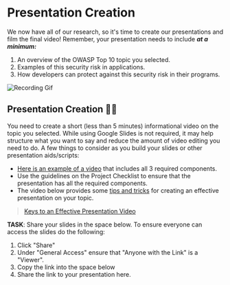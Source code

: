# Presentation Creation

We now have all of our research, so it's time to create our presentations and film the final video! Remember, your presentation needs to include ***at a minimum:***
1. An overview of the OWASP Top 10 topic you selected.
2. Examples of this security risk in applications.
3. How developers can protect against this security risk in their programs.

![Recording Gif](../assets/4.Recording.gif)

## Presentation Creation 🧑‍💻

You need to create a short (less than 5 minutes) informational video on the topic you selected. While using Google Slides is not required, it may help structure what you want to say and reduce the amount of video editing you need to do. A few things to consider as you build your slides or other presentation aids/scripts:
- [Here is an example of a video](https://www.loom.com/share/c1d3e9a3832341769372ff53795c6c84) that includes all 3 required components.
- Use the guidelines on the Project Checklist to ensure that the presentation has all the required components.
- The video below provides some [tips and tricks](https://docs.google.com/presentation/d/1djAvpDjWEC22ufMZlHJhMeIHjoO3Tit4UjfaSzxUYtA/edit#slide=id.g1770b940dff_0_493) for creating an effective presentation on your topic.

>[Keys to an Effective Presentation Video](https://www.loom.com/share/0cd084ede59d432c8fa9785c4569b2e2)

**TASK**: Share your slides in the space below. To ensure everyone can access the slides do the following:

1. Click "Share" 
2. Under "General Access" ensure that "Anyone with the Link" is a "Viewer".
3. Copy the link into the space below
4. Share the link to your presentation here.